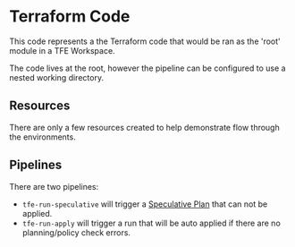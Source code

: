 # Terraform Code

This code represents a the Terraform code that would be ran as the 'root' module in a TFE Workspace.

The code lives at the root, however the pipeline can be configured to use a nested working directory.

## Resources

There are only a few resources created to help demonstrate flow through the environments.

## Pipelines

There are two pipelines:

- `tfe-run-speculative` will trigger a [Speculative Plan](https://www.terraform.io/docs/cloud/run/index.html#speculative-plans) that can not be applied.
- `tfe-run-apply` will trigger a run that will be auto applied if there are no planning/policy check errors.
